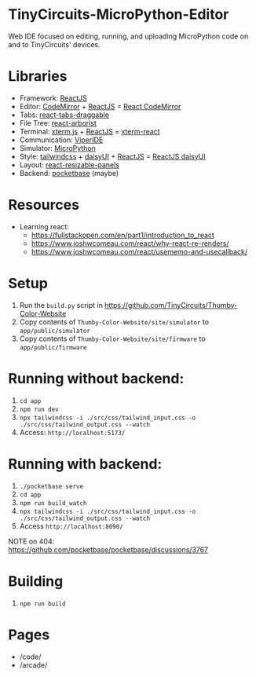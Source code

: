 # TinyCircuits-MicroPython-Editor
Web IDE focused on editing, running, and uploading MicroPython code on and to TinyCircuits' devices.

# Libraries
* Framework: [ReactJS](https://react.dev/)
* Editor: [CodeMirror](https://codemirror.net/) + [ReactJS](https://react.dev/) = [React CodeMirror](https://uiwjs.github.io/react-codemirror/)
* Tabs: [react-tabs-draggable](https://github.com/uiwjs/react-tabs-draggable)
* File Tree: [react-arborist](https://github.com/brimdata/react-arborist)
* Terminal: [xterm.js](https://github.com/xtermjs/xterm.js) + [ReactJS](https://react.dev/) = [xterm-react](https://github.com/PabloLION/xterm-react)
* Communication: [ViperIDE](https://github.com/vshymanskyy/ViperIDE/blob/main/src/transports.js)
* Simulator: [MicroPython](https://github.com/micropython/micropython)
* Style: [tailwindcss](https://github.com/tailwindlabs/tailwindcss) + [daisyUI](https://github.com/saadeghi/daisyui) + [ReactJS](https://react.dev/) = [ReactJS daisyUI](https://react.daisyui.com/?path=/docs/welcome--docs)
* Layout: [react-resizable-panels](https://github.com/bvaughn/react-resizable-panels)
* Backend: [pocketbase](https://pocketbase.io/) (maybe)


# Resources
* Learning react:
    * https://fullstackopen.com/en/part1/introduction_to_react
    * https://www.joshwcomeau.com/react/why-react-re-renders/
    * https://www.joshwcomeau.com/react/usememo-and-usecallback/

# Setup
1. Run the `build.py` script in https://github.com/TinyCircuits/Thumby-Color-Website
2. Copy contents of `Thumby-Color-Website/site/simulator` to `app/public/simulator`
3. Copy contents of `Thumby-Color-Website/site/firmware` to `app/public/firmware`

# Running without backend:
1. `cd app`
2. `npm run dev`
3. `npx tailwindcss -i ./src/css/tailwind_input.css -o ./src/css/tailwind_output.css --watch`
4. Access: `http://localhost:5173/`


# Running with backend:
1. `./pocketbase serve`
2. `cd app`
3. `npm run build_watch`
4. `npx tailwindcss -i ./src/css/tailwind_input.css -o ./src/css/tailwind_output.css --watch`
5. Access `http://localhost:8090/`

NOTE on 404: https://github.com/pocketbase/pocketbase/discussions/3767


# Building
1. `npm run build`


# Pages
* /code/
* /arcade/